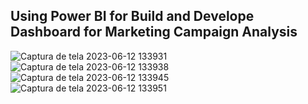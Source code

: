 ## Using Power BI for Build and Develope Dashboard for Marketing Campaign Analysis

![Captura de tela 2023-06-12 133931](https://github.com/vitormarquesds/Power-BI-Marketing-Campaign-Dashboard/assets/92117147/faf38e6c-f54f-4c0a-b119-1e48f7d16b45)
![Captura de tela 2023-06-12 133938](https://github.com/vitormarquesds/Power-BI-Marketing-Campaign-Dashboard/assets/92117147/55df0ea2-3068-4229-9649-49932cef5490)
![Captura de tela 2023-06-12 133945](https://github.com/vitormarquesds/Power-BI-Marketing-Campaign-Dashboard/assets/92117147/86713cee-0eaa-487c-8fa2-bfc3b64d536b)
![Captura de tela 2023-06-12 133951](https://github.com/vitormarquesds/Power-BI-Marketing-Campaign-Dashboard/assets/92117147/2157cf36-b2cb-4829-80ac-b6036f081130)
